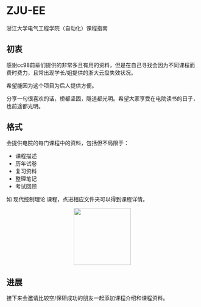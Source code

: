# ZJU-EE
浙江大学电气工程学院（自动化）课程指南
## 初衷
感谢cc98前辈们提供的非常多且有用的资料，但是在自己寻找会因为不同课程而费时费力，且常出现学长/姐提供的浙大云盘失效状况。

希望能因为这个项目为后人提供方便。

分享一句很喜欢的话，桥都坚固，隧道都光明。希望大家享受在电院读书的日子，也前途都光明。
## 格式
会提供电院的每门课程中的资料，包括但不局限于：
- 课程描述
- 历年试卷
- 复习资料
- 整理笔记
- 考试回顾

如 现代控制理论 课程，点进相应文件夹可以得到课程详情。

<div align=center><img width="150"  src="https://github.com/alwaysbyx/ZJU-EE/blob/main/example.jpg"/></div>

## 进展
接下来会邀请比较空/保研成功的朋友一起添加课程介绍和课程资料。
